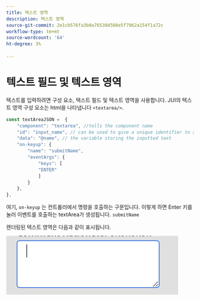 ```yaml
---
title: 텍스트 영역
description: 텍스트 영역
source-git-commit: 2e1cb576fa3b0a765304508e5f7962a154f1a72c
workflow-type: tm+mt
source-wordcount: '64'
ht-degree: 3%

---
```


# 텍스트 필드 및 텍스트 영역

텍스트를 입력하려면 구성 요소, 텍스트 필드 및 텍스트 영역을 사용합니다.
JUI의 텍스트 영역 구성 요소는 html을 나타냅니다 `<textarea/>`.

```js title="textArea.js"
const textAreaJSON =  {
    "component": "textarea", //tells the component name
    "id": "input_name", // can be used to give a unique identifier to a component
    "data": "@name", // the variable storing the inputted text
    "on-keyup": {
        "name": "submitName",
        "eventArgs": {
            "keys": [
            "ENTER"
            ]
        }
    },
},
```

여기, `on-keyup` 는 컨트롤러에서 명령을 호출하는 구문입니다.
이렇게 하면 Enter 키를 눌러 이벤트를 호출하는 textArea가 생성됩니다. `submitName`

렌더링된 텍스트 영역은 다음과 같이 표시됩니다.

![텍스트 영역](./imgs/text_area.png "텍스트 영역")
